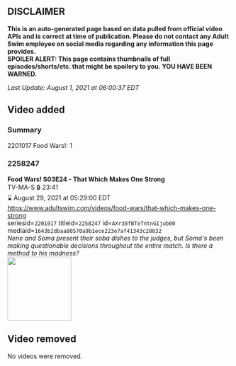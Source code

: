 ## DISCLAIMER
**This is an auto-generated page based on data pulled from official video APIs and is correct at time of publication. Please do not contact any Adult Swim employee on social media regarding any information this page provides.**  
**SPOILER ALERT: This page contains thumbnails of full episodes/shorts/etc. that might be spoilery to you. YOU HAVE BEEN WARNED.**  

_Last Update: August 1, 2021 at 06:00:37 EDT_
## Video added
### Summary
2201017 Food Wars!: 1  
### 2258247
**Food Wars! S03E24 - That Which Makes One Strong**  
TV-MA-S 🔒 23:41  
⌛ August 29, 2021 at 05:29:00 EDT  
https://www.adultswim.com/videos/food-wars/that-which-makes-one-strong  
seriesid=`2201017` titleid=`2258247` id=`AXr38fBTeTntnGIjub00` mediaid=`1643b2dbaa80570a9b1ece223e7af41343c28032`  
_Nene and Soma present their soba dishes to the judges, but Soma's been making questionable decisions throughout the entire match. Is there a method to his madness?_  
<a href="https://media.cdn.adultswim.com/uploads/20210730/thumbnails/2_21730114151-FoodWars_061_ThatWhichMakesOneStrong.png"><img src="https://media.cdn.adultswim.com/uploads/20210730/thumbnails/2_21730114151-FoodWars_061_ThatWhichMakesOneStrong.png" height="144px" /></a>
## Video removed
No videos were removed.  
